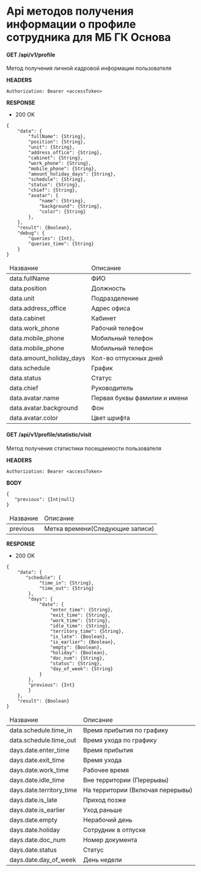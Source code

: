 # Api методов получения информации о профиле сотрудника для МБ ГК Основа

#### GET /api/v1/profile

Метод получения личной кадровой информации пользователя

<b>HEADERS</b>

```
Authorization: Bearer <accessToken>
```

<b>RESPONSE</b>

+ 200 OK

```
{
    "data": {
        "fullName": {String},
        "position": {String},
        "unit": {String},
        "address_office": {String},
        "cabinet": {String},
        "work_phone": {String},
        "mobile_phone": {String},
        "amount_holiday_days": {String},
        "schedule": {String},
        "status": {String},
        "chief": {String},
        "avatar": {
            "name": {String},
            "background": {String},
            "color": {String}
        },
    },
    "result": {Boolean},
    "debug": {
        "queries": {Int},
        "queries_time": {String}
    }
}
```

<table>
    <thead>
        <tr>
            <td>Название</td>
            <td>Описание</td>
        </tr>
    </thead>
    <tbody>
         <tr>
            <td>data.fullName</td>
            <td>ФИО</td>
        </tr>
        <tr>
            <td>data.position</td>
            <td>Должность</td>
        </tr>
        <tr>
            <td>data.unit</td>
            <td>Подразделение</td>
        </tr>
        <tr>
            <td>data.address_office</td>
            <td>Адрес офиса</td>
        </tr>
        <tr>
            <td>data.cabinet</td>
            <td>Кабинет</td>
        </tr>
        <tr>
            <td>data.work_phone</td>
            <td>Рабочий телефон</td>
        </tr>
        <tr>
            <td>data.mobile_phone</td>
            <td>Мобильный телефон</td>
        </tr>
        <tr>
            <td>data.mobile_phone</td>
            <td>Мобильный телефон</td>
        </tr>
        <tr>
            <td>data.amount_holiday_days</td>
            <td>Кол-во отпускных дней</td>
        </tr>
        <tr>
            <td>data.schedule</td>
            <td>График</td>
        </tr>
        <tr>
            <td>data.status</td>
            <td>Статус</td>
        </tr>
        <tr>
            <td>data.chief</td>
            <td>Руководитель</td>
        </tr>
        <tr>
            <td>data.avatar.name</td>
            <td>Первая буквы фамилии и имени</td>
        </tr>
        <tr>
            <td>data.avatar.background</td>
            <td>Фон</td>
        </tr>
        <tr>
            <td>data.avatar.color</td>
            <td>Цвет шрифта</td>
        </tr>
    </tbody>
</table>

#### GET /api/v1/profile/statistic/visit

Метод получения статистики посещаемости пользователя

<b>HEADERS</b>

```
Authorization: Bearer <accessToken>
```

<b>BODY</b>
 ```
{
    "previous": {Int|null}
}
```

<table>
    <thead>
        <tr>
            <td>Название</td>
            <td>Описание</td>
        </tr>
    </thead>
    <tbody>
         <tr>
            <td>previous</td>
            <td>Метка времени(Следующие записи)</td>
        </tr>
    </tbody>
</table> 


<b>RESPONSE</b>

+ 200 OK

```
{
    "data": {
       "schedule": {
            "time_in": {String},
            "time_out": {String}
        },
        "days": {
            "date": {
                "enter_time": {String},
                "exit_time": {String},
                "work_time": {String},
                "idle_time": {String},
                "territory_time": {String},
                "is_late": {Boolean},
                "is_earlier": {Boolean},
                "empty": {Boolean},
                "holiday": {Boolean},
                "doc_num": {String},
                "status": {String},
                "day_of_week": {String}
            }
        }, 
        "previous": {Int}
        } 
    },
    "result": {Boolean}
}
```
<table>
    <thead>
        <tr>
            <td>Название</td>
            <td>Описание</td>
        </tr>
    </thead>
    <tbody>
        <tr>
            <td>data.schedule.time_in</td>
            <td>Время прибытия по графику</td>
        </tr>
         <tr>
            <td>data.schedule.time_out</td>
            <td>Время ухода по графику</td>
        </tr>
        <tr>
            <td>days.date.enter_time</td>
            <td>Время прибытия</td>
        </tr>
        <tr>
            <td>days.date.exit_time</td>
            <td>Время ухода</td>
        </tr>
         <tr>
            <td>days.date.work_time</td>
            <td>Рабочее время</td>
        </tr>
        <tr>
            <td>days.date.idle_time</td>
            <td>Вне территории (Перерывы)</td>
        </tr>
        <tr>
            <td>days.date.territory_time</td>
            <td>На территории (Включая перерывы)</td>
        </tr>
         <tr>
            <td>days.date.is_late</td>
            <td>Приход позже</td>
        </tr>
        <tr>
            <td>days.date.is_earlier</td>
            <td>Уход раньше</td>
        </tr>
        <tr>
            <td>days.date.empty</td>
            <td>Нерабочий день</td>
        </tr>
        <tr>
            <td>days.date.holiday</td>
            <td>Сотрудник в отпуске</td>
        </tr>
        <tr>
            <td>days.date.doc_num</td>
            <td>Номер документа</td>
        </tr>
        <tr>
            <td>days.date.status</td>
            <td>Статус</td>
        </tr>
        <tr>
            <td>days.date.day_of_week</td>
            <td>День недели</td>
        </tr>
    </tbody>
</table>
